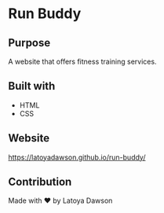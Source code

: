 # Run Buddy

## Purpose
A website that offers fitness training  services. 

## Built with 
* HTML
* CSS

## Website
https://latoyadawson.github.io/run-buddy/

## Contribution
Made with ❤️  by Latoya Dawson 
